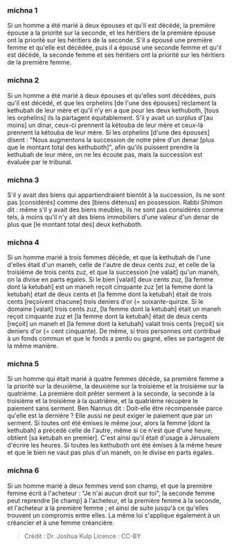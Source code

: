 
### michna 1
Si un homme a été marié à deux épouses et qu'il est décédé, la première épouse a la priorité sur la seconde, et les héritiers de la première épouse ont la priorité sur les héritiers de la seconde. S'il a épousé une première femme et qu'elle est décédée, puis il a épousé une seconde femme et qu'il est décédé, la seconde femme et ses héritiers ont la priorité sur les héritiers de la première femme.

### michna 2
Si un homme a été marié à deux épouses et qu'elles sont décédées, puis qu'il est décédé, et que les orphelins [de l'une des épouses] réclament la kethubah de leur mère et qu'il n'y en a que pour les deux kethuboth, [tous les orphelins] ils la partagent équitablement. S'il y avait un surplus d'[au moins] un dinar, ceux-ci prennent la kétouba de leur mère et ceux-là prennent la kétouba de leur mère. Si les orphelins [d'une des épouses] disent : "Nous augmentons la succession de notre père d'un denar [plus que le montant total des kethuboth]", afin qu'ils puissent prendre la kethubah de leur mère, on ne les écoute pas, mais la succession est évaluée par le tribunal.

### michna 3
S'il y avait des biens qui appartiendraient bientôt à la succession, ils ne sont pas [considérés] comme des [biens détenus] en possession. Rabbi Shimon dit : même s'il y avait des biens meubles, ils ne sont pas considérés comme tels, à moins qu'il n'y ait des biens immobiliers d'une valeur d'un denar de plus que [le montant total des] deux kethuboth.

### michna 4
Si un homme marié à trois femmes décède, et que la kethubah de l'une d'elles était d'un maneh, celle de l'autre de deux cents zuz, et celle de la troisième de trois cents zuz, et que la succession [ne valait] qu'un maneh, on la divise en parts égales. Si le bien [valait] deux cents zuz, [la femme dont la ketubah] est un maneh reçoit cinquante zuz [et la femme dont la ketubah] était de deux cents et [la femme dont la ketubah] était de trois cents [reçoivent chacune] trois deniers d'or (= soixante-quinze. Si le domaine [valait] trois cents zuz, [la femme dont la ketubah] était un maneh reçoit cinquante zuz et [la femme dont la ketubah] était de deux cents [reçoit] un maneh et [la femme dont la ketubah] valait trois cents [reçoit] six deniers d'or (= cent cinquante). De même, si trois personnes ont contribué à un fonds commun et que le fonds a perdu ou gagné, elles se partagent de la même manière.

### michna 5
Si un homme qui était marié à quatre femmes décède, sa première femme a la priorité sur la deuxième, la deuxième sur la troisième et la troisième sur la quatrième. La première doit prêter serment à la seconde, la seconde à la troisième et la troisième à la quatrième, et la quatrième récupère le paiement sans serment. Ben Nannus dit :  Doit-elle être récompensée parce qu'elle est la dernière ? Elle aussi ne peut exiger le paiement que par un serment. Si toutes ont été émises le même jour, alors la femme [dont la kethubah] a précédé celle de l'autre, même si ce n'est que d'une heure, obtient [sa ketubah en premier]. C'est ainsi qu'il était d'usage à Jérusalem d'écrire les heures. Si toutes les kethuboth ont été émises à la même heure et que le bien ne vaut pas plus d'un maneh, on le divise en parts égales.

### michna 6
Si un homme marié à deux femmes vend son champ, et que la première femme écrit à l'acheteur : "Je n'ai aucun droit sur toi", la seconde femme peut reprendre [le champ] à l'acheteur, et la première femme à la seconde, et l'acheteur à la première femme ; et ainsi de suite jusqu'à ce qu'elles trouvent un compromis entre elles. La même loi s'applique également à un créancier et à une femme créancière.

>Crédit : Dr. Joshua Kulp
>Licence : CC-BY